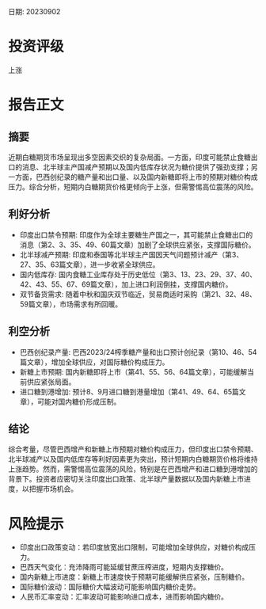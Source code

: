 
日期: 20230902

# 投资评级

上涨

# 报告正文

## 摘要

近期白糖期货市场呈现出多空因素交织的复杂局面。一方面，印度可能禁止食糖出口的消息、北半球主产国减产预期以及国内低库存状况为糖价提供了强劲支撑；另一方面，巴西创纪录的糖产量和出口量、以及国内新糖即将上市的预期对糖价构成压力。综合分析，短期内白糖期货价格更倾向于上涨，但需警惕高位震荡的风险。

## 利好分析

* 印度出口禁令预期: 印度作为全球主要糖生产国之一，其可能禁止食糖出口的消息（第2、3、35、49、60篇文章）加剧了全球供应紧张，支撑国际糖价。
* 北半球减产预期: 印度和泰国等北半球主产国因天气问题预计减产（第3、27、35、63篇文章），进一步收紧全球供应。
* 国内低库存: 国内食糖工业库存处于历史低位（第3、13、23、29、37、40、42、43、55、67、69篇文章），加上进口利润倒挂，支撑国内糖价。
* 双节备货需求: 随着中秋和国庆双节临近，贸易商适时采购（第21、32、48、59篇文章），市场需求有所回暖。

## 利空分析

* 巴西创纪录产量: 巴西2023/24榨季糖产量和出口预计创纪录（第10、46、54篇文章），增加全球供应，对国际糖价构成压力。
* 新糖上市预期: 国内新糖即将上市（第41、55、56、64篇文章），可能缓解当前供应紧张局面。
* 进口糖到港增加: 预计8、9月进口糖到港量增加（第41、49、64、65篇文章），可能对国内糖价形成压制。

## 结论

综合考量，尽管巴西增产和新糖上市预期对糖价构成压力，但印度出口禁令预期、北半球减产以及国内低库存等利好因素更为突出，预计短期内白糖期货价格将维持上涨趋势。然而，需警惕高位震荡的风险，特别是在巴西增产和进口糖到港增加的背景下。投资者应密切关注印度出口政策、北半球产量数据以及国内新糖上市进度，以把握市场机会。

# 风险提示

* 印度出口政策变动：若印度放宽出口限制，可能增加全球供应，对糖价构成压力。
* 巴西天气变化：充沛降雨可能延缓甘蔗压榨进度，短期内支撑糖价。
* 国内新糖上市进度：新糖上市速度快于预期可能缓解供应紧张，压制糖价。
* 国际糖价波动：国际糖价大幅波动可能影响国内糖价走势。
* 人民币汇率变动：汇率波动可能影响进口成本，进而影响国内糖价。
